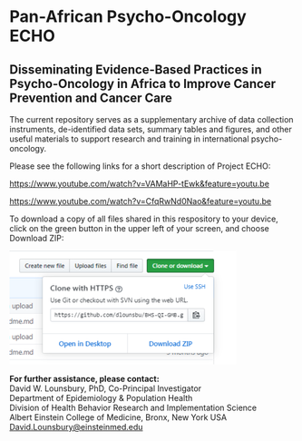 # Pan-African Psycho-Oncology ECHO

## Disseminating Evidence-Based Practices in Psycho-Oncology in Africa to Improve Cancer Prevention and Cancer Care

The current repository serves as a supplementary archive of data collection instruments, de-identified data sets, summary tables and figures, and other useful materials to support research and training in international psycho-oncology. 

Please see the following links for a short description of Project ECHO:

https://www.youtube.com/watch?v=VAMaHP-tEwk&feature=youtu.be

https://www.youtube.com/watch?v=CfqRwNd0Nao&feature=youtu.be

To download a copy of all files shared in this respository to your device, click on the green button in the upper left of your screen, and choose Download ZIP:<br>

<img src = "https://github.com/dlounsbu/HS_wellness_toolkit/blob/master/dl.PNG"
     height = "200" width = "400">  <br>

<b>For further assistance, please contact:</b><br>
David W. Lounsbury, PhD, Co-Principal Investigator<br>
Department of Epidemiology & Population Health<br>
Division of Health Behavior Research and Implementation Science<br>
Albert Einstein College of Medicine, Bronx, New York USA<br>
David.Lounsbury@einsteinmed.edu <br>
